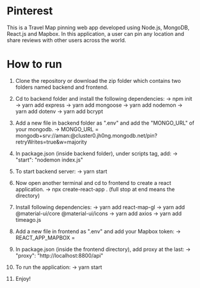 # Pinterest
This is a Travel Map pinning web app developed using Node.js, MongoDB, React.js and Mapbox. In this application, a user can pin any location and share reviews with other users across the world. 

# How to run
1. Clone the repository or download the zip folder which contains two folders named backend and frontend.

2. Cd to backend folder and install the following dependencies:
   -> npm init
   -> yarn add express
   -> yarn add mongoose
   -> yarn add nodemon
   -> yarn add dotenv
   -> yarn add bcrypt
   
3. Add a new file in backend folder as ".env" and add the "MONGO_URL" of your mongodb.
   -> MONGO_URL = mongodb+srv://aman:<password>@cluster0.jh0ng.mongodb.net/pin?retryWrites=true&w=majority
   
4. In package.json (inside backend folder), under scripts tag, add:
   -> "start": "nodemon index.js"
   
5. To start backend server:
   -> yarn start
   
6. Now open another terminal and cd to frontend to create a react application.
   -> npx create-react-app .       (full stop at end means the directory)
   
7. Install following dependencies:
   -> yarn add react-map-gl
   -> yarn add @material-ui/core @material-ui/icons
   -> yarn add axios
   -> yarn add timeago.js
   
8. Add a new file in frontend as ".env" and add your Mapbox token:
   -> REACT_APP_MAPBOX = <your token>
   
9. In package.json (inside the frontend directory), add proxy at the last:
   -> "proxy": "http://localhost:8800/api"
   
10. To run the application: 
   -> yarn start
   
11. Enjoy!   
